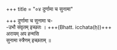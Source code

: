 +++
title = "०४ दुर्णामा च सुनामा"

+++
दुर्णामा च सुनामा च-  
-उभौ संवृतम् इच्छतः । +++(Bhatt. icchata(ḥ))+++  
अरायम् अप हन्मसि  
सुनामा स्त्रैणम् इच्छताम् ॥